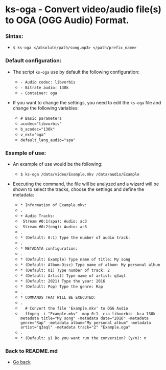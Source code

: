 ks-oga - Convert video/audio file(s) to OGA (OGG Audio) Format.
===============================================================

### Sintax:

  * `$ ks-oga </absolute/path/song.mp3> </path/prefix_name>`

### Default configuration:

  * The script `ks-oga` use by default the following configuration:
  
    * `- Audio codec: libvorbis`
    * `- Bitrate audio: 130k`
    * `- Container: oga`
    
  * If you want to change the settings, you need to edit the `ks-oga` file and change the following variables:

    * `# Basic parameters`
    * `acodec="libvorbis"`
    * `b_acodec="130k"`
    * `v_ext="oga"`
    * `default_lang_audio="spa"`
    
### Example of use:

  * An example of use would be the following:
  
    * `$ ks-oga /data/video/Example.mkv /data/audio/Example`
    
  * Executing the command, the file will be analyzed and a wizard will be shown to select the tracks, choose the settings and define the metadata:

    * `* Information of Example.mkv:`
    * `.`
    * `+ Audio Tracks:`
    * ` Stream #0:1(spa): Audio: ac3`
    * ` Stream #0:2(eng): Audio: ac3`
    * `.`
    * `* (Default: 0:1) Type the number of audio track: `
    * `.`
    * `* METADATA configuration:`
    * `.`
    * `* (Default: Example) Type name of title: My song`
    * `* (Default: Album-Disc) Type name of album: My personal album`
    * `* (Default: 01) Type number of track: 2`
    * `* (Default: Artist) Type name of artist: q3aql`
    * `* (Default: 2021) Type the year: 2016`
    * `* (Default: Pop) Type the genre: Rap`
    * `.`
    * `* COMMANDS THAT WILL BE EXECUTED:`
    * `.`
    * `  # Convert the file 'Example.mkv' to OGG Audio`
    * `  ffmpeg -i "Example.mkv" -map 0:1 -c:a libvorbis -b:a 130k -metadata title="My song" -metadata date="2016" -metadata genre="Rap" -metadata album="My personal album" -metadata artist="q3aql" -metadata track="2" "Example.oga"`
    * `.`
    * `* (Default: y) Do you want run the conversion? (y/n): n`
    
### Back to README.md
    
* [Go back](https://github.com/q3aql/ks-tools/blob/main/README.md)
  